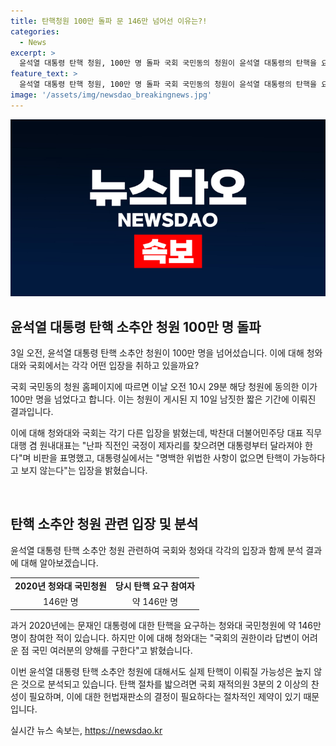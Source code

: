 ```yaml
---
title: 탄핵청원 100만 돌파 문 146만 넘어선 이유는?!
categories:
  - News
excerpt: >
  윤석열 대통령 탄핵 청원, 100만 명 돌파 국회 국민동의 청원이 윤석열 대통령의 탄핵을 요구해 100만 명 돌파했다. 청와대는 국회 권한이라 답변 어려워 양해하며 탄핵 가능성 일축. 그러나 탄핵소추가 실제 이뤄질 가능성은 낮으며, 대통령실도 유사한 입장을 취하고 있다. 2020년 문재인 대통령 탄핵 청원과 유사한 상황이지만 청원심사소위에서 논의할 예정이다. 요지부동한 대통령에 대한 비판과 국민의 목소리가 고조되는 가운데 정치적인 상황이 주목받고 있다.
feature_text: >
  윤석열 대통령 탄핵 청원, 100만 명 돌파 국회 국민동의 청원이 윤석열 대통령의 탄핵을 요구해 100만 명 돌파했다. 청와대는 국회 권한이라 답변 어려워 양해하며 탄핵 가능성 일축. 그러나 탄핵소추가 실제 이뤄질 가능성은 낮으며, 대통령실도 유사한 입장을 취하고 있다. 2020년 문재인 대통령 탄핵 청원과 유사한 상황이지만 청원심사소위에서 논의할 예정이다. 요지부동한 대통령에 대한 비판과 국민의 목소리가 고조되는 가운데 정치적인 상황이 주목받고 있다.
image: '/assets/img/newsdao_breakingnews.jpg'
---
```


<p><img src="/assets/img/newsdao_breakingnews.jpg" alt="flaretime 속보" /></p>

<h2 data-ke-size="size26">윤석열 대통령 탄핵 소추안 청원 100만 명 돌파</h2>

<p data-ke-size="size16">3일 오전, 윤석열 대통령 탄핵 소추안 청원이 100만 명을 넘어섰습니다. 이에 대해 청와대와 국회에서는 각각 어떤 입장을 취하고 있을까요?</p>

<p data-ke-size="size16">국회 국민동의 청원 홈페이지에 따르면 이날 오전 10시 29분 해당 청원에 동의한 이가 100만 명을 넘었다고 합니다. 이는 청원이 게시된 지 10일 남짓한 짧은 기간에 이뤄진 결과입니다. </p>

<p data-ke-size="size16">이에 대해 청와대와 국회는 각기 다른 입장을 밝혔는데, 박찬대 더불어민주당 대표 직무대행 겸 원내대표는 "난파 직전인 국정이 제자리를 찾으려면 대통령부터 달라져야 한다"며 비판을 표명했고, 대통령실에서는 "명백한 위법한 사항이 없으면 탄핵이 가능하다고 보지 않는다"는 입장을 밝혔습니다.</p>

<p data-ke-size="size16">&nbsp;</p>

<h2 data-ke-size="size26">탄핵 소추안 청원 관련 입장 및 분석</h2>

<p data-ke-size="size16">윤석열 대통령 탄핵 소추안 청원 관련하여 국회와 청와대 각각의 입장과 함께 분석 결과에 대해 알아보겠습니다.</p>

<table>
    <tbody>
        <tr>
            <td style="text-align: center; height: 17px;"><b>2020년 청와대 국민청원</b></td>
            <td style="text-align: center; height: 17px;"><b>당시 탄핵 요구 참여자</b></td>
        </tr>
        <tr>
            <td style="text-align: center; height: 17px;">146만 명</td>
            <td style="text-align: center; height: 17px;">약 146만 명</td>
        </tr>
    </tbody>
</table>

<p data-ke-size="size16">과거 2020년에는 문재인 대통령에 대한 탄핵을 요구하는 청와대 국민청원에 약 146만 명이 참여한 적이 있습니다. 하지만 이에 대해 청와대는 "국회의 권한이라 답변이 어려운 점 국민 여러분의 양해를 구한다"고 밝혔습니다.</p>

<p data-ke-size="size16">이번 윤석열 대통령 탄핵 소추안 청원에 대해서도 실제 탄핵이 이뤄질 가능성은 높지 않은 것으로 분석되고 있습니다. 탄핵 절차를 밟으려면 국회 재적의원 3분의 2 이상의 찬성이 필요하며, 이에 대한 헌법재판소의 결정이 필요하다는 절차적인 제약이 있기 때문입니다.</p>
실시간 뉴스 속보는, <a href="https://newsdao.kr" rel="dofollow">https://newsdao.kr</a>


